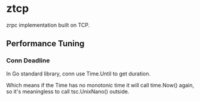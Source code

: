 # ztcp
zrpc implementation built on TCP.

## Performance Tuning

### Conn Deadline

In Go standard library, conn use Time.Until to get duration.

Which means if the Time has no monotonic time it will call time.Now() again,
so it's meaningless to call tsc.UnixNano() outside.


